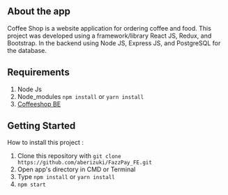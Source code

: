 ## About the app

Coffee Shop is a website application for ordering coffee and food. This project was developed using a framework/library React JS, Redux, and Bootstrap. In the backend using Node JS, Express JS, and PostgreSQL for the database.

## Requirements

1. Node Js
2. Node_modules `npm install` or `yarn install`
3. [Coffeeshop BE](https://github.com/aberizuki/Coffeeshop_BE)


## Getting Started
How to install this project :

1. Clone this repository with `git clone https://github.com/aberizuki/FazzPay_FE.git`
2. Open app's directory in CMD or Terminal
3. Type `npm install` or `yarn install`
4. `npm start`
